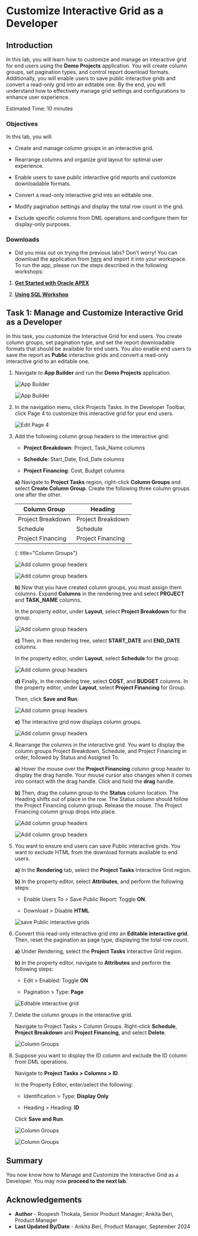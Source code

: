 # Customize Interactive Grid as a Developer

## Introduction

In this lab, you will learn how to customize and manage an interactive grid for end users using the **Demo Projects** application. You will create column groups, set pagination types, and control report download formats. Additionally, you will enable users to save public interactive grids and convert a read-only grid into an editable one. By the end, you will understand how to effectively manage grid settings and configurations to enhance user experience.

Estimated Time: 10 minutes

### Objectives

In this lab, you will:

- Create and manage column groups in an interactive grid.

- Rearrange columns and organize grid layout for optimal user experience.

- Enable users to save public interactive grid reports and customize downloadable formats.

- Convert a read-only interactive grid into an editable one.

- Modify pagination settings and display the total row count in the grid.

- Exclude specific columns from DML operations and configure them for display-only purposes.


### Downloads

- Did you miss out on trying the previous labs? Don’t worry! You can download the application from [here](https://c4u04.objectstorage.us-ashburn-1.oci.customer-oci.com/p/EcTjWk2IuZPZeNnD_fYMcgUhdNDIDA6rt9gaFj_WZMiL7VvxPBNMY60837hu5hga/n/c4u04/b/livelabsfiles/o/data-management-library-files/apex-23-2-object-storage-files/hol5-lab1.sql) and import it into your workspace. To run the app, please run the steps described in the following workshops:

1. **[Get Started with Oracle APEX](https://livelabs.oracle.com/pls/apex/r/dbpm/livelabs/run-workshop?p210_wid=3509)**

2. **[Using SQL Workshop](https://livelabs.oracle.com/pls/apex/r/dbpm/livelabs/run-workshop?p210_wid=3524)**

## Task 1: Manage and Customize Interactive Grid as a Developer

In this task, you customize the Interactive Grid for end users. You create column groups, set pagination type, and set the report downloadable formats that should be available for end users. You also enable end users to save the report as **Public** interactive grids and convert a read-only interactive grid to an editable one.

1. Navigate to **App Builder** and run the **Demo Projects** application.

    ![App Builder](./images/select-demo-projects-app.png " ")

    ![App Builder](./images/run-demo-projects-app.png " ")

2. In the navigation menu, click Projects Tasks. In the Developer Toolbar, click Page 4 to customize this interactive grid for your end users.

    ![Edit Page 4](./images/click-page.png " ")

3. Add the following column group headers to the interactive grid:

    - **Project Breakdown**: Project, Task_Name columns

    - **Schedule**: Start\_Date, End\_Date columns

    - **Project Financing**: Cost, Budget columns

    **a)** Navigate to **Project Tasks** region, right-click **Column Groups** and select **Create Column Group**. Create the following three column groups one after the other.

    | Column Group          | Heading       |
    | --------------------- | ----------- |
    | Project Breakdown  | Project Breakdown |
    | Schedule | Schedule |
    | Project Financing | Project Financing |
    {: title="Column Groups"}

    ![Add column group headers](./images/create-column-group.png " ")

    ![Add column group headers](./images/reate-column-group1.png " ")

    **b)** Now that you have created column groups, you must assign them columns. Expand **Columns** in the rendering tree and select **PROJECT** and **TASK_NAME** columns.

    In the property editor, under **Layout**, select **Project Breakdown** for the group.

    ![Add column group headers](./images/create-column-group2.png " ")

    **c)** Then, in thee rendering tree, select **START\_DATE** and **END\_DATE** columns.

    In the property editor, under **Layout**, select **Schedule** for the group.

    ![Add column group headers](./images/select-schedule-group11.png " ")

    **d)** Finally, in the rendering tree, select **COST**, and **BUDGET** columns. In the property editor, under **Layout**, select **Project Financing** for Group.

    Then, click **Save and Run**.

    ![Add column group headers](./images/select-financing-group11.png " ")

    **e)** The interactive grid now displays column groups.

    ![Add column group headers](./images/display-groups11.png " ")

4. Rearrange the columns in the interactive grid. You want to display the column groups Project Breakdown, Schedule, and Project Financing in order, followed by Status and Assigned To.

    **a)** Hover the mouse over the **Project Financing** column group header to display the drag handle. Your mouse cursor also changes when it comes into contact with the drag handle. Click and hold the **drag** handle.

    **b)** Then, drag the column group to the **Status** column location. The Heading shifts out of place in the row. The Status column should follow the Project Financing column group. Release the mouse. The Project Financing column group drops into place.

    ![Add column group headers](./images/rearrange-column11.png " ")

    ![Add column group headers](./images/rearrange-column12.png " ")

5. You want to ensure end users can save Public interactive grids. You want to exclude HTML from the download formats available to end users.

    **a)** In the **Rendering** tab, select the **Project Tasks** Interactive Grid region.

    **b)** In the property editor, select **Attributes**, and perform the following steps:

    - Enable Users To > Save Public Report: Toggle **ON**.

    - Download > Disable **HTML**

    ![save Public interactive grids](./images/enbale-public-reports11.png " ")

6. Convert this read-only interactive grid into an **Editable interactive grid**. Then, reset the pagination as page type, displaying the total row count.

    **a)** Under Rendering, select the **Project Tasks** Interactive Grid region.

    **b)** In the property editor, navigate to **Attributes** and perform the following steps:

    - Edit > Enabled: Toggle **ON**

    - Pagination > Type: **Page**

    ![Editable interactive grid](./images/edit-enabled11.png " ")

7. Delete the column groups in the interactive grid.

    Navigate to Project Tasks > Column Groups. Right-click **Schedule**, **Project Breakdown** and **Project Financing**, and select **Delete**.

    ![Column Groups](./images/delete-column-group11.png " ")

8. Suppose you want to display the ID column and exclude the ID column from DML operations.

    Navigate to **Project Tasks > Columns > ID**.

    In the Property Editor, enter/select the following:

    - Identification > Type: **Display Only**

    - Heading > Heading: **ID**

    Click **Save and Run**.

    ![Column Groups](./images/set-id-col-attributes.png " ")

    ![Column Groups](./images/run-ig.png " ")

## Summary

You now know how to Manage and Customize the Interactive Grid as a Developer. You may now **proceed to the next lab**.

## Acknowledgements

- **Author** - Roopesh Thokala, Senior Product Manager; Ankita Beri, Product Manager
- **Last Updated By/Date** - Ankita Beri, Product Manager, September 2024
